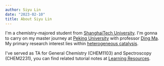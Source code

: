 ```yaml
---
author: Siyu Lin
date: "2023-02-10"
title: About Siyu Lin
---
```


I'm a chemistry-majored student from [ShanghaiTech University](https://www.shanghaitech.edu.cn/eng/). I'm gonna to carry on my master journey at [Peking University](https://english.pku.edu.cn/) with professor [Ding Ma](https://www.chem.pku.edu.cn/mading/). My primary research interest lies within [heterogeneous catalysis](https://en.wikipedia.org/wiki/Heterogeneous_catalysis). 

I've served as TA for General Chemistry (CHEM1103) and Spectroscopy (CHEM2231), you can find related tutorial notes at [Learning Resources](/learning-resources/learning-resources/).
